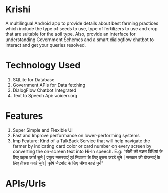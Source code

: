 # Krishi
 A multilingual Android app to provide details about best farming practices which include the type of seeds to use, type of fertilizers to use and crop that are suitable for the soil type. Also, provide an interface for understanding Government Schemes and a smart dialogflow chatbot to interact and get your queries resolved.
 
# Technology Used
  1. SQLite for Database
  2. Government APIs for Data fetching
  3. DialogFlow Chatbot Integrated
  4. Text to Speech Api: voicerr.org
  
# Features 
  1. Super Simple and Flexible UI
  2. Fast and Improve performance on lower-performing systems
  3. Imp Feature: Kind of a TalkBack Service that will help navigate the farmer by indicating card color or card number on every screen by converting the on-screen text into Hi-In speech. E.g: "खेती की उन्नत विधियां के लिए पहला कार्ड चुने | प्रमुख समस्याएं एवं निवारण के लिए दूसरा कार्ड चुने | सरकार की योजनाएं के लिए तीसरा कार्ड चुने | कृषि चैटबॉट के लिए चौथा कार्ड चुने"
  
# APIs/Urls